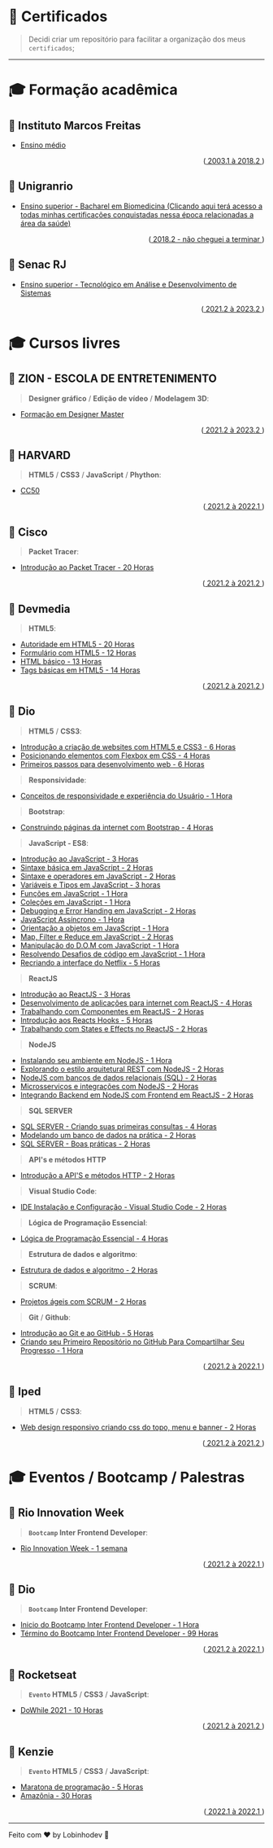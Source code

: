 # 🐺 Certificados

> Decidi criar um repositório para facilitar a organização dos meus `certificados`;

---

# 🎓 Formação acadêmica

## 🧠 Instituto Marcos Freitas

-   [Ensino médio]()
<p align="right">(<a href="#top"> 2003.1 à 2018.2 </a>)</p>

## 🧠 Unigranrio

-   [Ensino superior - Bacharel em Biomedicina (Clicando aqui terá acesso a todas minhas certificações conquistadas nessa época relacionadas a área da saúde)](./Unigranrio/)
<p align="right">(<a href="#top"> 2018.2 - não cheguei a terminar </a>)</p>

## 🧠 Senac RJ

-   [Ensino superior - Tecnológico em Análise e Desenvolvimento de Sistemas]()
<p align="right">(<a href="#top"> 2021.2 à 2023.2 </a>)</p>

# 🎓 Cursos livres

## 🧠 ZION - ESCOLA DE ENTRETENIMENTO

> **Designer gráfico** / **Edição de vídeo** / **Modelagem 3D**:

-   [Formação em Designer Master]()
<p align="right">(<a href="#top"> 2021.2 à 2023.2 </a>)</p>

## 🧠 HARVARD

> **HTML5** / **CSS3** / **JavaScript** / **Phython**:

-   [CC50]()
<p align="right">(<a href="#top"> 2021.2 à 2022.1 </a>)</p>

## 🧠 Cisco

> **Packet Tracer**:

-   [Introdução ao Packet Tracer - 20 Horas](https://github.com/lobinhodev/Certificados/blob/master/Cisco/Introdução%20ao%20packet%20tracer.pdf)
<p align="right">(<a href="#top"> 2021.2 à 2021.2 </a>)</p>

## 🧠 Devmedia

> **HTML5**:

-   [Autoridade em HTML5 - 20 Horas](https://github.com/lobinhodev/Certificados/blob/master/Devmedia/Autoridade%20em%20HTML.pdf)
-   [Formulário com HTML5 - 12 Horas](https://github.com/lobinhodev/Certificados/blob/master/Devmedia/Criando%20formul%C3%A1rios%20com%20HTML5.pdf)
-   [HTML básico - 13 Horas](https://github.com/lobinhodev/Certificados/blob/master/Devmedia/HTML%20b%C3%A1sico.pdf)
-   [Tags básicas em HTML5 - 14 Horas](https://github.com/lobinhodev/Certificados/blob/master/Devmedia/Tags%20b%C3%A1sicas%20do%20HTML5.pdf)
<p align="right">(<a href="#top"> 2021.2 à 2021.2 </a>)</p>

## 🧠 Dio

> **HTML5** / **CSS3**:

-   [Introdução a criação de websites com HTML5 e CSS3 - 6 Horas](https://github.com/lobinhodev/Certificados/blob/master/Dio/Introdu%C3%A7ao%20a%20cria%C3%A7%C3%A3o%20de%20websites%20com%20HTML5%20e%20CSS3.pdf)
-   [Posicionando elementos com Flexbox em CSS - 4 Horas](https://github.com/lobinhodev/Certificados/blob/master/Dio/Posicionando%20elementos%20com%20Flexbox%20em%20CSS.pdf)
-   [Primeiros passos para desenvolvimento web - 6 Horas](https://github.com/lobinhodev/Certificados/blob/master/Dio/Primeiros%20passos%20para%20desenvolvimento%20web.pdf)

> **Responsividade**:

-   [Conceitos de responsividade e experiência do Usuário - 1 Hora](https://github.com/lobinhodev/Certificados/blob/master/Dio/Conceitos%20de%20responsividade%20e%20experi%C3%AAncia%20do%20Usu%C3%A1rio.pdf)

> **Bootstrap**:

-   [Construindo páginas da internet com Bootstrap - 4 Horas](https://github.com/lobinhodev/Certificados/blob/master/Dio/Construindo%20p%C3%A1ginas%20da%20internet%20com%20Bootstrap.pdf)

> **JavaScript - ES8**:

-   [Introdução ao JavaScript - 3 Horas](https://github.com/lobinhodev/Certificados/blob/master/Dio/Conceitos%20de%20responsividade%20e%20experi%C3%AAncia%20do%20Usu%C3%A1rio.pdf)
-   [Sintaxe básica em JavaScript - 2 Horas](https://github.com/lobinhodev/Certificados/blob/master/Dio/Conceitos%20de%20responsividade%20e%20experi%C3%AAncia%20do%20Usu%C3%A1rio.pdf)
-   [Sintaxe e operadores em JavaScript - 2 Horas](https://github.com/lobinhodev/Certificados/blob/master/Dio/Conceitos%20de%20responsividade%20e%20experi%C3%AAncia%20do%20Usu%C3%A1rio.pdf)
-   [Variáveis e Tipos em JavaScript - 3 horas](https://github.com/lobinhodev/Certificados/blob/master/Dio/Variáveis%20e%20Tipos%20em%20JavaScript.pdf)
-   [Funções em JavaScript - 1 Hora](https://github.com/lobinhodev/Certificados/blob/master/Dio/Funções%20em%20JavaScript.pdf)
-   [Coleções em JavaScript - 1 Hora](https://github.com/lobinhodev/Certificados/blob/master/Dio/Coleções%20em%20JavaScript.pdf)
-   [Debugging e Error Handing em JavaScript - 2 Horas](https://github.com/lobinhodev/Certificados/blob/master/Dio/Debugging%20e%20Error%20Handling%20em%20JavaScript.pdf)
-   [JavaScript Assíncrono - 1 Hora](https://github.com/lobinhodev/Certificados/blob/master/Dio/Javascript%20Assíncrono.pdf/)
-   [Orientação a objetos em JavaScript - 1 Hora](https://github.com/lobinhodev/Certificados/blob/master/Dio/Orientação%20a%20objetos%20em%20JavaScript.pdf)
-   [Map, Filter e Reduce em JavaScript - 2 Horas](https://github.com/lobinhodev/Certificados/blob/master/Dio/Map,%20Filter%20e%20Reduce%20em%20JavaScript.pdf)
-   [Manipulação do D.O.M com JavaScript - 1 Hora](https://github.com/lobinhodev/Certificados/blob/master/Dio/Manipulando%20a%20D.O.M.%20com%20JavaScript.pdf)
-   [Resolvendo Desafios de código em JavaScript - 1 Hora](https://github.com/lobinhodev/Certificados/blob/master/Dio/Resolvendo%20Desafios%20de%20Código.pdf)
-   [Recriando a interface do Netflix - 5 Horas](https://github.com/lobinhodev/Certificados/blob/master/Dio/Recriando%20a%20Interface%20do%20Netflix.pdf)

> **ReactJS**

-   [Introdução ao ReactJS - 3 Horas](https://github.com/lobinhodev/Certificados/blob/master/Dio/Introdução%20ao%20ReactJS.pdf)
-   [Desenvolvimento de aplicações para internet com ReactJS - 4 Horas](https://github.com/lobinhodev/Certificados/blob/master/Dio/Desenvolvimento%20de%20aplicações%20para%20internet%20com%20ReactJS.pdf)
-   [Trabalhando com Componentes em ReactJS - 2 Horas](https://github.com/lobinhodev/Certificados/blob/master/Dio/Trabalhando%20com%20Componentes%20em%20React.pdf)
-   [Introdução aos Reacts Hooks - 5 Horas](https://github.com/lobinhodev/Certificados/blob/master/Dio/Introdução%20aos%20React%20Hooks.pdf)
-   [Trabalhando com States e Effects no ReactJS - 2 Horas](https://github.com/lobinhodev/Certificados/blob/master/Dio/Trabalhando%20com%20States%20%26%20Effects%20no%20ReactJs.pdf)

> **NodeJS**

-   [Instalando seu ambiente em NodeJS - 1 Hora](https://github.com/lobinhodev/Certificados/blob/master/Dio/Instalando%20e%20Configurando%20seu%20Ambiente%20Node.js.pdf)
-   [Explorando o estilo arquitetural REST com NodeJS - 2 Horas](https://github.com/lobinhodev/Certificados/blob/master/Dio/Explorando%20o%20Estilo%20Arquitetural%20REST%20com%20Node.js.pdf)
-   [NodeJS com bancos de dados relacionais (SQL) - 2 Horas](<https://github.com/lobinhodev/Certificados/blob/master/Dio/Node.js%20com%20Bancos%20de%20Dados%20Relacionais%20(SQL).pdf>)
-   [Microsserviços e integrações com NodeJS - 2 Horas](https://github.com/lobinhodev/Certificados/blob/master/Dio/Microsserviços%20e%20Integrações%20com%20Node.js.pdf)
-   [Integrando Backend em NodeJS com Frontend em ReactJS - 2 Horas](https://github.com/lobinhodev/Certificados/blob/master/Dio/Integrando%20um%20Backend%20em%20Node.js%20com%20um%20Frontend%20em%20React%20para%20um%20E-commerce.pdf)

> **SQL SERVER**

-   [SQL SERVER - Criando suas primeiras consultas - 4 Horas](https://github.com/lobinhodev/Certificados/blob/master/Dio/SQL%20SERVER%20-%20Criando%20suas%20primeiras%20consultas.pdf)
-   [Modelando um banco de dados na prática - 2 Horas](https://github.com/lobinhodev/Certificados/blob/master/Dio/Modelando%20um%20banco%20de%20dados%20na%20prática%20com%20SQL%20SERVER.pdf)
-   [SQL SERVER - Boas práticas - 2 Horas](https://github.com/lobinhodev/Certificados/blob/master/Dio/SQL%20Server%20-%20Boas%20práticas%20em%20bancos%20relacionais.pdf)

> **API's e métodos HTTP**

-   [Introdução a API'S e métodos HTTP - 2 Horas](https://github.com/lobinhodev/Certificados/blob/master/Dio/Introdução%20a%20APIs%20e%20métodos%20HTTP.pdf)

> **Visual Studio Code**:

-   [IDE Instalação e Configuração - Visual Studio Code - 2 Horas](https://github.com/lobinhodev/Certificados/blob/master/Dio/IDE%20VSCode.pdf)

> **Lógica de Programação Essencial**:

-   [Lógica de Programação Essencial - 4 Horas](https://github.com/lobinhodev/Certificados/blob/master/Dio/L%C3%B3gica%20de%20Programa%C3%A7%C3%A3o%20Essencial.pdf)

> **Estrutura de dados e algoritmo**:

-   [Estrutura de dados e algoritmo - 2 Horas](https://github.com/lobinhodev/Certificados/blob/master/Dio/Estrutura%20de%20dados%20e%20algoritmos.pdf)

> **SCRUM**:

-   [Projetos ágeis com SCRUM - 2 Horas](https://github.com/lobinhodev/Certificados/blob/master/Dio/Projetos%20ágeis%20com%20SCRUM.pdf)

> **Git** / **Github**:

-   [Introdução ao Git e ao GitHub - 5 Horas](https://github.com/lobinhodev/Certificados/blob/master/Dio/Introdução%20ao%20Git%20e%20ao%20GitHub.pdf)
-   [Criando seu Primeiro Repositório no GitHub Para Compartilhar Seu Progresso - 1 Hora](https://github.com/lobinhodev/Certificados/blob/master/Dio/Criando%20seu%20Primeiro%20repositório%20no%20Github.pdf)
<p align="right">(<a href="#top"> 2021.2 à 2022.1 </a>)</p>

## 🧠 Iped

> **HTML5** / **CSS3**:

-   [Web design responsivo criando css do topo, menu e banner - 2 Horas](https://github.com/lobinhodev/Certificados/blob/master/Iped/Web%20design%20responsivo%20criando%20css%20do%20topo%2C%20menu%20e%20banner.pdf)
<p align="right">(<a href="#top"> 2021.2 à 2021.2 </a>)</p>

# 🎓 Eventos / Bootcamp / Palestras

## 🧠 Rio Innovation Week

> **`Bootcamp` Inter Frontend Developer**:

-   [Rio Innovation Week - 1 semana](https://github.com/lobinhodev/Certificados/blob/master/Rio%20Innovation%20Week/Certificado%20de%20Participação%20RIW%20-%20Daniel%20Abreu%20Dantas.pdfhttps://github.com/lobinhodev/Certificados/blob/master/Dio/Bootcamp%20Inter%20Frontend%20Developer.pdf)
<p align="right">(<a href="#top"> 2021.2 à 2022.1 </a>)</p>

## 🧠 Dio

> **`Bootcamp` Inter Frontend Developer**:

-   [Inicio do Bootcamp Inter Frontend Developer - 1 Hora](https://github.com/lobinhodev/Certificados/blob/master/Dio/Bootcamp%20Inter%20Frontend%20Developer.pdf)
-   [Término do Bootcamp Inter Frontend Developer - 99 Horas](https://github.com/lobinhodev/Certificados/blob/master/Dio/Inter%20Frontend%20Developer.pdf)
<p align="right">(<a href="#top"> 2021.2 à 2022.1 </a>)</p>

## 🧠 Rocketseat

> **`Evento` HTML5** / **CSS3** / **JavaScript**:

-   [DoWhile 2021 - 10 Horas](https://github.com/lobinhodev/Certificados/blob/master/Rocketseat/dowhile-2021.pdf)
<p align="right">(<a href="#top"> 2021.2 à 2021.2 </a>)</p>

## 🧠 Kenzie

> **`Evento` HTML5** / **CSS3** / **JavaScript**:

-   [Maratona de programação - 5 Horas](https://github.com/lobinhodev/Certificados/blob/master/Kenzie/certificado-maratona-programacao.pdf)
-   [Amazônia - 30 Horas](https://github.com/lobinhodev/Certificados/blob/master/Kenzie/certificado-amazonia.pdf)
<p align="right">(<a href="#top"> 2022.1 à 2022.1 </a>)</p>

---

Feito com ♥ by Lobinhodev 🐺
